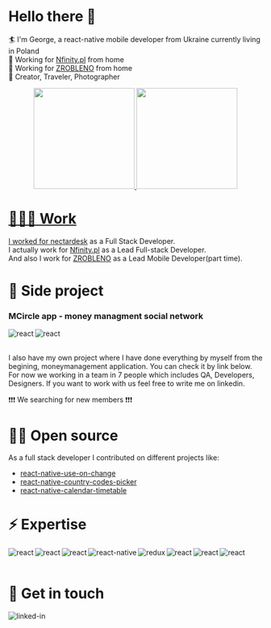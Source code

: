 # Hello there 👋

 🏄 I'm George, a react-native mobile developer from Ukraine currently living in Poland<br />
 🏡 Working for [Nfinity.pl](https://nfinity.pl/) from home<br />
 🏡 Working for [ZROBLENO](https://zrobleno.com.ua/) from home<br />
 🏉 Creator, Traveler, Photographer

<div align="center">
  <a href="https://github.com/GeorgeHop">
  <img height="200em" src="https://github-readme-stats.vercel.app/api?username=GeorgeHop&show_icons=true&theme=dark&include_all_commits=true&count_private=true"/>
  <img height="200em" src="https://github-readme-stats.vercel.app/api/top-langs/?username=GeorgeHop&layout=compact&langs_count=7&theme=dark"/>
</div>
  


# 👨🏼‍💻 Work

I worked for [nectardesk](https://www.nectardesk.com/) as a Full Stack Developer.<br />
I actually work for [Nfinity.pl](https://luko.eu/) as a Lead Full-stack Developer.<br/>
And also I work for [ZROBLENO](https://luko.eu/) as a Lead Mobile Developer(part time).<br/>

# 🎸 Side project

### MCircle app - money managment social network
[<img align="left" alt="react" src="https://img.shields.io/badge/App_Store-0D96F6?style=for-the-badge&logo=app-store&logoColor=white" />](https://apps.apple.com/pl/app/money-cirlce/id1628319585)
<img align="left" alt="react" src="https://img.shields.io/badge/Google_Play-414141?style=for-the-badge&logo=google-play&logoColor=white" />

<br />
<br />


I also have my own project where I have done everything by myself from the begining, moneymanagement application. You can check it by link below. 
For now we working in a team in 7 people which includes QA, Developers, Designers. If you want to work with us feel free to write me on linkedin. 


:exclamation::exclamation::exclamation: We searching for new members :exclamation::exclamation::exclamation:



# 🙌🏼 Open source

As a full stack developer I contributed on different projects like:
- [react-native-use-on-change](https://github.com/GeorgeHop/react-native-use-on-change)
- [react-native-country-codes-picker](https://github.com/GeorgeHop/react-native-country-codes-picker)
- [react-native-calendar-timetable](https://github.com/GeorgeHop/react-native-calendar-timetable)


# ⚡️ Expertise

<img align="left" alt="react" src="https://img.shields.io/badge/JavaScript-F7DF1E?style=for-the-badge&logo=javascript&logoColor=black" />
<img align="left" alt="react" src="https://img.shields.io/badge/TypeScript-007ACC?style=for-the-badge&logo=typescript&logoColor=white" />
<img align="left" alt="react" src="https://img.shields.io/badge/react%20-%2320232a.svg?&style=for-the-badge&logo=react&logoColor=%2361DAFB" />
<img align="left" alt="react-native" src="https://img.shields.io/badge/react%20native%20-%2320232a.svg?&style=for-the-badge&logo=react&logoColor=%2361DAFB" />
<img align="left" alt="redux" src="https://img.shields.io/badge/redux%20-764ABC.svg?&style=for-the-badge&logo=redux&logoColor=white" />
<img align="left" alt="react" src="https://img.shields.io/badge/PHP-777BB4?style=for-the-badge&logo=php&logoColor=white" />
<img align="left" alt="react" src="https://img.shields.io/badge/Flutter-02569B?style=for-the-badge&logo=flutter&logoColor=white" />
<img align="left" alt="react" src="https://img.shields.io/badge/Dart-0175C2?style=for-the-badge&logo=dart&logoColor=white" />

<br />
<br />

# 💬 Get in touch

[<img align="left" alt="linked-in" src="https://img.shields.io/badge/linkedin-%230077B5.svg?&style=for-the-badge&logo=linkedin&logoColor=white" />](https://www.linkedin.com/in/yurii-mutovkin-3ba057195/)
